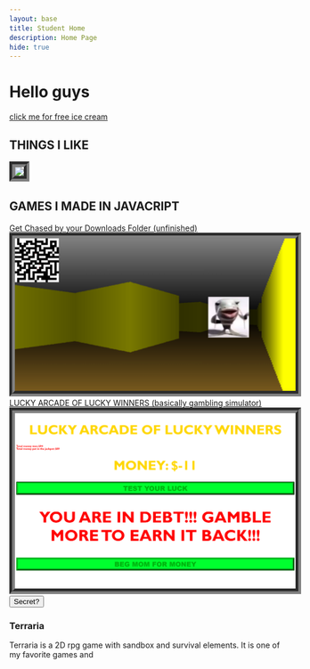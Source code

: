```yaml
---
layout: base
title: Student Home 
description: Home Page
hide: true
---
```


<html lang="en">
    <head>
        <style>
            #terrariaboss {
                visibility: hidden;
                position: fixed;
                left: 25%;
                top: -1500px;
                width: 50%;
                image-rendering: pixelated;
            }
            img{
                border-width: 10px;
                border-color: grey;
                border-style: groove;
            }
        </style>
        <script>
        </script>
    </head>
    <body>
        <img id="terrariaboss" src="images/Eye_of_Cthulhu_(Phase_1).gif">
        <h1>Hello guys</h1>
        <a href="https://thegamer221148.github.io/clickit/">click me for free ice cream</a>
        <h2>THINGS I LIKE</h2>
        <img src="https://upload.wikimedia.org/wikipedia/en/1/1a/Terraria_Steam_artwork.jpg">
        <br>
        <h2>GAMES I MADE IN JAVACRIPT</h2>
        <a href="https://thegamer221148.github.io/backrooms">Get Chased by your Downloads Folder (unfinished)<br><img src="assets/DownloadsFolderPOV.png"></a>
        <a href="https://thegamer221148.github.io/luckyarcade/">LUCKY ARCADE OF LUCKY WINNERS (basically gambling simulator)<br><img src="assets/luck.png"></a>
        <button onclick="
            const EOC = document.getElementById('terrariaboss');
            let pos = -200;
            function move(){
                pos += 5;
                EOC.style.top = pos + '%';
                if(pos < 100){
                    requestAnimationFrame(move);
                }else{
                    EOC.style.top = '-200%';
                    EOC.style.visibility = 'hidden';
                    console.log('done!');
                }
            }
            new Audio('assets/terraria-boss-spawn-sound-effect-made-with-Voicemod.mp3').play();
            EOC.style.visibility = 'visible';
            move();
        ">Secret?</button>
        <h3>Terraria</h3>
        <p>Terraria is a 2D rpg game with sandbox and survival elements. It is one of my favorite games and </p>
    </body>
</html>